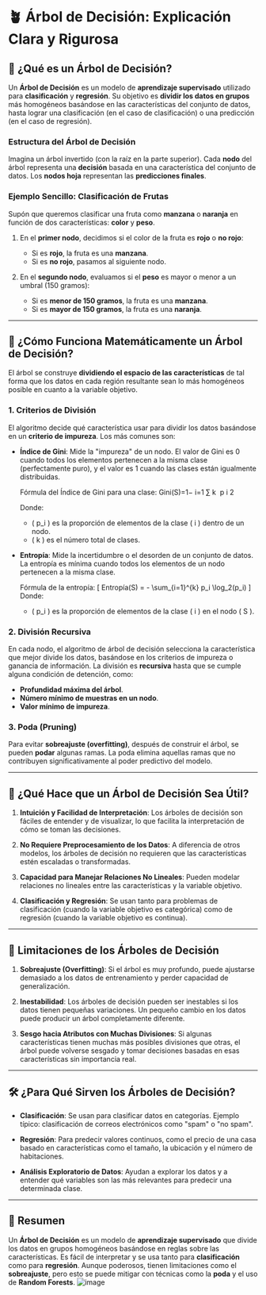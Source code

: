 # 🪴 Árbol de Decisión: Explicación Clara y Rigurosa

## 📌 ¿Qué es un Árbol de Decisión?

Un **Árbol de Decisión** es un modelo de **aprendizaje supervisado** utilizado para **clasificación** y **regresión**. Su objetivo es **dividir los datos en grupos** más homogéneos basándose en las características del conjunto de datos, hasta lograr una clasificación (en el caso de clasificación) o una predicción (en el caso de regresión).

### Estructura del Árbol de Decisión

Imagina un árbol invertido (con la raíz en la parte superior). Cada **nodo** del árbol representa una **decisión** basada en una característica del conjunto de datos. Los **nodos hoja** representan las **predicciones finales**.

### Ejemplo Sencillo: Clasificación de Frutas

Supón que queremos clasificar una fruta como **manzana** o **naranja** en función de dos características: **color** y **peso**.

1. En el **primer nodo**, decidimos si el color de la fruta es **rojo** o **no rojo**:
   - Si es **rojo**, la fruta es una **manzana**.
   - Si es **no rojo**, pasamos al siguiente nodo.

2. En el **segundo nodo**, evaluamos si el **peso** es mayor o menor a un umbral (150 gramos):
   - Si es **menor de 150 gramos**, la fruta es una **manzana**.
   - Si es **mayor de 150 gramos**, la fruta es una **naranja**.

---

## 🔢 ¿Cómo Funciona Matemáticamente un Árbol de Decisión?

El árbol se construye **dividiendo el espacio de las características** de tal forma que los datos en cada región resultante sean lo más homogéneos posible en cuanto a la variable objetivo.

### 1. **Criterios de División**

El algoritmo decide qué característica usar para dividir los datos basándose en un **criterio de impureza**. Los más comunes son:

- **Índice de Gini**: Mide la "impureza" de un nodo. El valor de Gini es 0 cuando todos los elementos pertenecen a la misma clase (perfectamente puro), y el valor es 1 cuando las clases están igualmente distribuidas.
  
  Fórmula del Índice de Gini para una clase:
  Gini(S)=1− 
i=1
∑
k
​
 p 
i
2
​

  Donde:
  - \( p_i \) es la proporción de elementos de la clase \( i \) dentro de un nodo.
  - \( k \) es el número total de clases.

- **Entropía**: Mide la incertidumbre o el desorden de un conjunto de datos. La entropía es mínima cuando todos los elementos de un nodo pertenecen a la misma clase.

  Fórmula de la entropía:
  \[
  Entropía(S) = - \sum_{i=1}^{k} p_i \log_2(p_i)
  \]
  Donde:
  - \( p_i \) es la proporción de elementos de la clase \( i \) en el nodo \( S \).

### 2. **División Recursiva**

En cada nodo, el algoritmo de árbol de decisión selecciona la característica que mejor divide los datos, basándose en los criterios de impureza o ganancia de información. La división es **recursiva** hasta que se cumple alguna condición de detención, como:
- **Profundidad máxima del árbol**.
- **Número mínimo de muestras en un nodo**.
- **Valor mínimo de impureza**.

### 3. **Poda (Pruning)**

Para evitar **sobreajuste (overfitting)**, después de construir el árbol, se pueden **podar** algunas ramas. La poda elimina aquellas ramas que no contribuyen significativamente al poder predictivo del modelo.

---

## 🧠 ¿Qué Hace que un Árbol de Decisión Sea Útil?

1. **Intuición y Facilidad de Interpretación**: Los árboles de decisión son fáciles de entender y de visualizar, lo que facilita la interpretación de cómo se toman las decisiones.

2. **No Requiere Preprocesamiento de los Datos**: A diferencia de otros modelos, los árboles de decisión no requieren que las características estén escaladas o transformadas.

3. **Capacidad para Manejar Relaciones No Lineales**: Pueden modelar relaciones no lineales entre las características y la variable objetivo.

4. **Clasificación y Regresión**: Se usan tanto para problemas de clasificación (cuando la variable objetivo es categórica) como de regresión (cuando la variable objetivo es continua).

---

## 🚧 Limitaciones de los Árboles de Decisión

1. **Sobreajuste (Overfitting)**: Si el árbol es muy profundo, puede ajustarse demasiado a los datos de entrenamiento y perder capacidad de generalización.

2. **Inestabilidad**: Los árboles de decisión pueden ser inestables si los datos tienen pequeñas variaciones. Un pequeño cambio en los datos puede producir un árbol completamente diferente.

3. **Sesgo hacia Atributos con Muchas Divisiones**: Si algunas características tienen muchas más posibles divisiones que otras, el árbol puede volverse sesgado y tomar decisiones basadas en esas características sin importancia real.

---

## 🛠 ¿Para Qué Sirven los Árboles de Decisión?

- **Clasificación**: Se usan para clasificar datos en categorías. Ejemplo típico: clasificación de correos electrónicos como "spam" o "no spam".
  
- **Regresión**: Para predecir valores continuos, como el precio de una casa basado en características como el tamaño, la ubicación y el número de habitaciones.

- **Análisis Exploratorio de Datos**: Ayudan a explorar los datos y a entender qué variables son las más relevantes para predecir una determinada clase.

---

## 🔑 Resumen

Un **Árbol de Decisión** es un modelo de **aprendizaje supervisado** que divide los datos en grupos homogéneos basándose en reglas sobre las características. Es fácil de interpretar y se usa tanto para **clasificación** como para **regresión**. Aunque poderosos, tienen limitaciones como el **sobreajuste**, pero esto se puede mitigar con técnicas como la **poda** y el uso de **Random Forests**.
![image](https://github.com/user-attachments/assets/5d555fc7-d7fa-4756-bfc4-72fdad7c4c5b)

